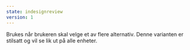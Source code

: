 ```yaml
---
state: indesignreview
version: 1
---
```

Brukes når brukeren skal velge et av flere alternativ. Denne varianten er stilsatt og vil se lik ut på alle enheter.
